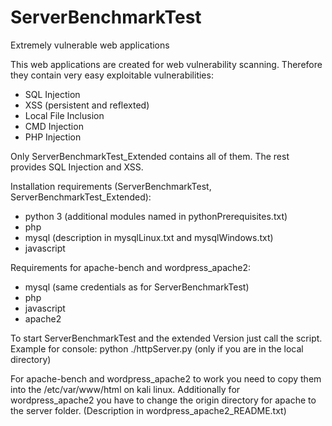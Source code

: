 # ServerBenchmarkTest
Extremely vulnerable web applications

This web applications are created for web vulnerability scanning. Therefore they contain very easy exploitable vulnerabilities:
- SQL Injection
- XSS (persistent and reflexted)
- Local File Inclusion
- CMD Injection
- PHP Injection

Only ServerBenchmarkTest_Extended contains all of them. The rest provides SQL Injection and XSS.

Installation requirements (ServerBenchmarkTest, ServerBenchmarkTest_Extended):
- python 3 (additional modules named in pythonPrerequisites.txt)
- php
- mysql (description in mysqlLinux.txt and mysqlWindows.txt)
- javascript

Requirements for apache-bench and wordpress_apache2:
- mysql (same credentials as for ServerBenchmarkTest)
- php
- javascript
- apache2

To start ServerBenchmarkTest and the extended Version just call the script. 
Example for console: python ./httpServer.py (only if you are in the local directory)

For apache-bench and wordpress_apache2 to work you need to copy them into the /etc/var/www/html on kali linux.
Additionally for wordpress_apache2 you have to change the origin directory for apache to the server folder. (Description in wordpress_apache2_README.txt)
